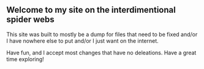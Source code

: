 ## Welcome to my site on the interdimentional spider webs

This site was built to mostly be a dump for files that need to be fixed and/or I have nowhere else to put and/or I just want on the internet.

Have fun, and I accept most changes that have no deleations. Have a great time exploring!
